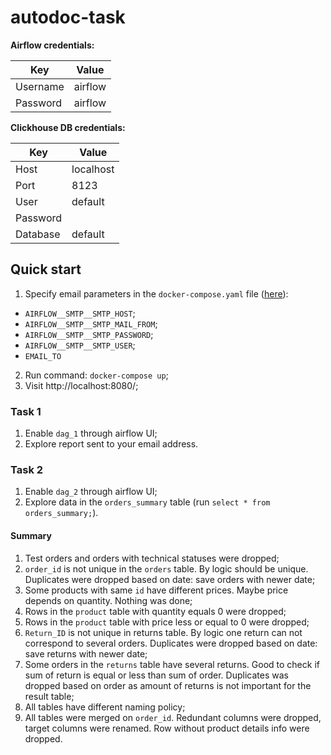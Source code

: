 # autodoc-task

**Airflow credentials:**

| Key      | Value    |
| ---------| ---------|
| Username | airflow  |
| Password | airflow  |

**Clickhouse DB credentials:**

| Key      | Value    |
| ---------| ---------|
| Host     | localhost|
| Port     | 8123     |
| User     | default  |
| Password |          |
| Database | default  |

## Quick start
1. Specify email parameters in the `docker-compose.yaml` file ([here](https://github.com/sashadrozd/autodoc-task/blob/main/docker-compose.yaml#L18)):
 - `AIRFLOW__SMTP__SMTP_HOST`;
 - `AIRFLOW__SMTP__SMTP_MAIL_FROM`;
 - `AIRFLOW__SMTP__SMTP_PASSWORD`;
 - `AIRFLOW__SMTP__SMTP_USER`;
 - `EMAIL_TO`
2. Run command: `docker-compose up`;
3. Visit http://localhost:8080/;

### Task 1
1. Enable `dag_1` through airflow UI;
2. Explore report sent to your email address.

### Task 2
1. Enable `dag_2` through airflow UI;
2. Explore data in the `orders_summary` table (run
`select * from orders_summary;`).

#### Summary
1. Test orders and orders with technical statuses were dropped;
2. `order_id` is not unique in the `orders` table. By logic should be unique. Duplicates were dropped based on date: save orders with newer date;   
3. Some products with same `id` have different prices. Maybe price depends on quantity. Nothing was done;
4. Rows in the `product` table with quantity equals 0 were dropped;
5. Rows in the `product` table with price less or equal to 0 were dropped; 
6. `Return_ID` is not unique in returns table. By logic one return can not correspond to several orders. Duplicates were dropped based on date: save returns with newer date;
7. Some orders in the `returns` table have several returns. Good to check if sum of return is equal or less than sum of order. Duplicates was dropped based on order as amount of returns is not important for the result table; 
8. All tables have different naming policy;
9. All tables were merged on `order_id`. Redundant columns were dropped, target columns were renamed. Row without product details info were dropped. 
 